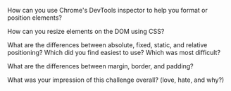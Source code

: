 How can you use Chrome's DevTools inspector to help you format or position elements?



How can you resize elements on the DOM using CSS?



What are the differences between absolute, fixed, static, and relative positioning? Which did you find easiest to use? Which was most difficult?



What are the differences between margin, border, and padding?


What was your impression of this challenge overall? (love, hate, and why?)

